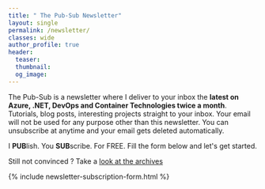 ```yaml
---
title: " The Pub-Sub Newsletter"
layout: single
permalink: /newsletter/
classes: wide
author_profile: true
header:
  teaser:
  thumbnail:
  og_image:
---
```


The Pub-Sub is a newsletter where I deliver to your inbox the **latest on Azure, .NET, DevOps and Container Technologies twice a month**. Tutorials, blog posts, interesting projects straight to your inbox. Your email will not be used for any purpose other than this newsletter. You can unsubscribe at anytime and your email gets deleted automatically.

I **PUB**lish. You **SUB**scribe. For FREE. Fill the form below and let's get started.

Still not convinced ? Take a [look at the archives](https://www.gurucharan.in/categories/#newsletter)

{% include newsletter-subscription-form.html %}